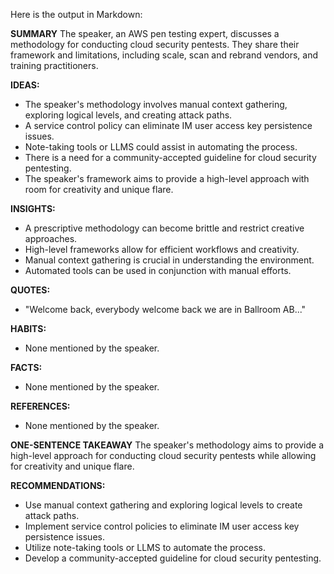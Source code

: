 Here is the output in Markdown:

**SUMMARY**
The speaker, an AWS pen testing expert, discusses a methodology for conducting cloud security pentests. They share their framework and limitations, including scale, scan and rebrand vendors, and training practitioners.

**IDEAS:**
* The speaker's methodology involves manual context gathering, exploring logical levels, and creating attack paths.
* A service control policy can eliminate IM user access key persistence issues.
* Note-taking tools or LLMS could assist in automating the process.
* There is a need for a community-accepted guideline for cloud security pentesting.
* The speaker's framework aims to provide a high-level approach with room for creativity and unique flare.

**INSIGHTS:**
* A prescriptive methodology can become brittle and restrict creative approaches.
* High-level frameworks allow for efficient workflows and creativity.
* Manual context gathering is crucial in understanding the environment.
* Automated tools can be used in conjunction with manual efforts.

**QUOTES:**
* "Welcome back, everybody welcome back we are in Ballroom AB..."

**HABITS:**
* None mentioned by the speaker.

**FACTS:**
* None mentioned by the speaker.

**REFERENCES:**
* None mentioned by the speaker.

**ONE-SENTENCE TAKEAWAY**
The speaker's methodology aims to provide a high-level approach for conducting cloud security pentests while allowing for creativity and unique flare.

**RECOMMENDATIONS:**
* Use manual context gathering and exploring logical levels to create attack paths.
* Implement service control policies to eliminate IM user access key persistence issues.
* Utilize note-taking tools or LLMS to automate the process.
* Develop a community-accepted guideline for cloud security pentesting.


